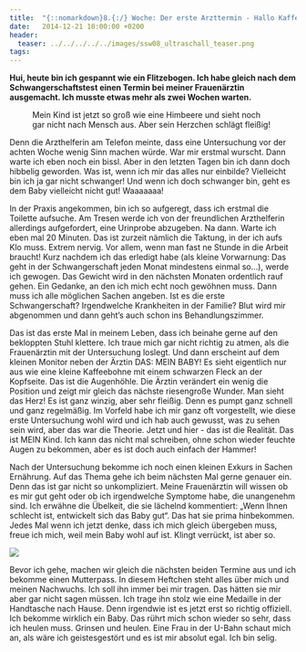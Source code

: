 ```yaml
---
title:  "{::nomarkdown}8.{:/} Woche: Der erste Arzttermin - Hallo Kaffeebohne"
date:   2014-12-21 10:00:00 +0200
header:
  teaser: ../../../../../images/ssw08_ultraschall_teaser.png
tags:
---
```

**​Hui, heute bin ich gespannt wie ein Flitzebogen. Ich habe gleich nach dem Schwangerschaftstest einen Termin bei meiner Frauenärztin ausgemacht. Ich musste etwas mehr als zwei Wochen warten.**

<figure>
  <img src="../../../../../images/ssw08_ultraschall.jpg" alt="">
  <figcaption>Mein Kind ist jetzt so groß wie eine Himbeere und sieht noch gar nicht nach Mensch aus. Aber sein Herzchen schlägt fleißig!</figcaption>
</figure>

Denn die Arzthelferin am Telefon meinte, dass eine Untersuchung vor der achten Woche wenig Sinn machen würde. War mir erstmal wurscht. Dann warte ich eben noch ein bissl. Aber in den letzten Tagen bin ich dann doch hibbelig geworden. Was ist, wenn ich mir das alles nur einbilde? Vielleicht bin ich ja gar nicht schwanger! Und wenn ich doch schwanger bin, geht es dem Baby vielleicht nicht gut! Waaaaaaa!

In der Praxis angekommen, bin ich so aufgeregt, dass ich erstmal die Toilette aufsuche. Am Tresen werde ich von der freundlichen Arzthelferin allerdings aufgefordert, eine Urinprobe abzugeben. Na dann. Warte ich eben mal 20 Minuten. Das ist zurzeit nämlich die Taktung, in der ich aufs Klo muss. Extrem nervig. Vor allem, wenn man fast ne Stunde in die Arbeit braucht! Kurz nachdem ich das erledigt habe (als kleine Vorwarnung: Das geht in der Schwangerschaft jeden Monat mindestens einmal so…), werde ich gewogen. Das Gewicht wird in den nächsten Monaten ordentlich rauf gehen. Ein Gedanke, an den ich mich echt noch gewöhnen muss. Dann muss ich alle möglichen Sachen angeben. Ist es die erste Schwangerschaft? Irgendwelche Krankheiten in der Familie? Blut wird mir abgenommen und dann geht’s auch schon ins Behandlungszimmer.

Das ist das erste Mal in meinem Leben, dass ich beinahe gerne auf den bekloppten Stuhl klettere. Ich traue mich gar nicht richtig zu atmen, als die Frauenärztin mit der Untersuchung loslegt. Und dann erscheint auf dem kleinen Monitor neben der Ärztin DAS: MEIN BABY! Es sieht eigentlich nur aus wie eine kleine Kaffeebohne mit einem schwarzen Fleck an der Kopfseite. Das ist die Augenhöhle. Die Ärztin verändert ein wenig die Position und zeigt mir gleich das nächste riesengroße Wunder. Man sieht das Herz! Es ist ganz winzig, aber sehr fleißig. Denn es pumpt ganz schnell und ganz regelmäßig. Im Vorfeld habe ich mir ganz oft vorgestellt, wie diese erste Untersuchung wohl wird und ich hab auch gewusst, was zu sehen sein wird, aber das war die Theorie. Jetzt und hier - das ist die Realität. Das ist MEIN Kind. Ich kann das nicht mal schreiben, ohne schon wieder feuchte Augen zu bekommen, aber es ist doch auch einfach der Hammer!

Nach der Untersuchung bekomme ich noch einen kleinen Exkurs in Sachen Ernährung. Auf das Thema gehe ich beim nächsten Mal gerne genauer ein. Denn das ist gar nicht so unkompliziert. Meine Frauenärztin will wissen ob es mir gut geht oder ob ich irgendwelche Symptome habe, die unangenehm sind. Ich erwähne die Übelkeit, die sie lächelnd kommentiert: „Wenn Ihnen schlecht ist, entwickelt sich das Baby gut“. Das hat sie prima hinbekommen. Jedes Mal wenn ich jetzt denke, dass ich mich gleich übergeben muss, freue ich mich, weil mein Baby wohl auf ist. Klingt verrückt, ist aber so.

![](../../../../../images/mutterpass.jpg)

Bevor ich gehe, machen wir gleich die nächsten beiden Termine aus und ich bekomme einen Mutterpass. In diesem Heftchen steht alles über mich und meinen Nachwuchs. Ich soll ihn immer bei mir tragen. Das hätten sie mir aber gar nicht sagen müssen. Ich trage ihn stolz wie eine Medaille in der Handtasche nach Hause. Denn irgendwie ist es jetzt erst so richtig offiziell. Ich bekomme wirklich ein Baby. Das rührt mich schon wieder so sehr, dass ich heulen muss. Grinsen und heulen. Eine Frau in der U-Bahn schaut mich an, als wäre ich geistesgestört und es ist mir absolut egal. Ich bin selig.

